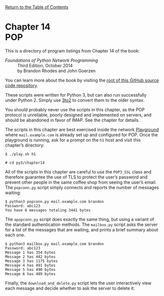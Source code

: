 [Return to the Table of Contents](https://github.com/brandon-rhodes/fopnp#readme)

# Chapter 14<br>POP

This is a directory of program listings from Chapter 14 of the book:

<dl>
<dt><i>Foundations of Python Network Programming</i></dt>
<dd>
Third Edition, October 2014<br>
by Brandon Rhodes and John Goerzen
</dd>
</dl>

You can learn more about the book by visiting the
[root of this GitHub source code repository](https://github.com/brandon-rhodes/fopnp#readme).

These scripts were written for Python 3, but can also run successfully
under Python 2.  Simply use [3to2](https://pypi.python.org/pypi/3to2) to
convert them to the older syntax.

You should probably never use the scripts in this chapter, as the POP
protocol is unreliable, poorly designed and implemented on servers, and
should be abandoned in favor of IMAP.  See the chapter for details.

The scripts in this chapter are best exercised inside the network
[Playground](../../playground#readme) where `mail.example.com` is
already set up and configured for POP.  Once the playground is running,
ask for a prompt on the `h1` host and visit this chapter’s directory:

    $ ./play.sh h1

    # cd py3/chapter14

All of the scripts in this chapter are careful to use the `POP3_SSL`
class and therefore guarantee the use of TLS to protect the user’s
password and prevent other people in the same coffee shop from seeing
the user’s email.  The `popconn.py` script simply connects and reports
the number of messages waiting:

```
$ python3 popconn.py mail.example.com brandon
Password: abc123
You have 6 messages totaling 3441 bytes
```

The `apopconn.py` script does exactly the same thing, but using a
variant of the standard authentication methods.  The `mailbox.py` script
asks the server for a list of the messages that are waiting, and prints
a brief summary about each one.

```
$ python3 mailbox.py mail.example.com brandon
Password: abc123
Message 1 has 354 bytes
Message 2 has 442 bytes
Message 3 has 1175 bytes
Message 4 has 491 bytes
Message 5 has 490 bytes
Message 6 has 489 bytes
```

Finally, the `download_and_delete.py` script lets the user interactively
view each message and decide whether to ask the server to delete it.
